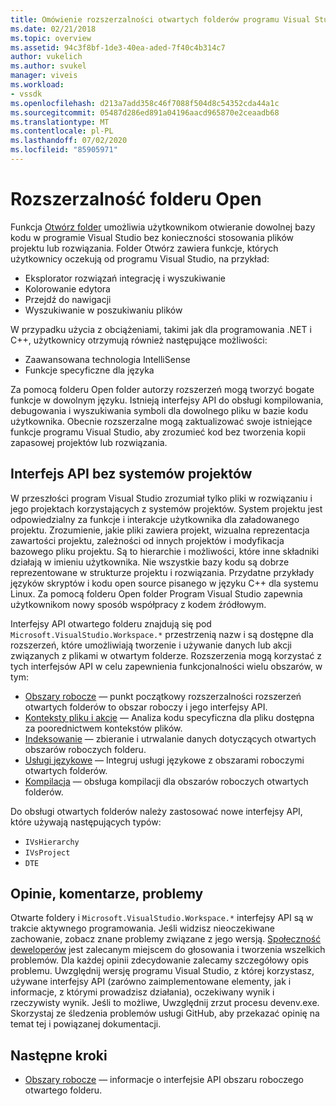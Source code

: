 ```yaml
---
title: Omówienie rozszerzalności otwartych folderów programu Visual Studio | Microsoft Docs
ms.date: 02/21/2018
ms.topic: overview
ms.assetid: 94c3f8bf-1de3-40ea-aded-7f40c4b314c7
author: vukelich
ms.author: svukel
manager: viveis
ms.workload:
- vssdk
ms.openlocfilehash: d213a7add358c46f7088f504d8c54352cda44a1c
ms.sourcegitcommit: 05487d286ed891a04196aacd965870e2ceaadb68
ms.translationtype: MT
ms.contentlocale: pl-PL
ms.lasthandoff: 07/02/2020
ms.locfileid: "85905971"
---
```

# <a name="open-folder-extensibility"></a>Rozszerzalność folderu Open

Funkcja [Otwórz folder](../ide/develop-code-in-visual-studio-without-projects-or-solutions.md) umożliwia użytkownikom otwieranie dowolnej bazy kodu w programie Visual Studio bez konieczności stosowania plików projektu lub rozwiązania. Folder Otwórz zawiera funkcje, których użytkownicy oczekują od programu Visual Studio, na przykład:

* Eksplorator rozwiązań integrację i wyszukiwanie
* Kolorowanie edytora
* Przejdź do nawigacji
* Wyszukiwanie w poszukiwaniu plików

W przypadku użycia z obciążeniami, takimi jak dla programowania .NET i C++, użytkownicy otrzymują również następujące możliwości:

* Zaawansowana technologia IntelliSense
* Funkcje specyficzne dla języka

Za pomocą folderu Open folder autorzy rozszerzeń mogą tworzyć bogate funkcje w dowolnym języku. Istnieją interfejsy API do obsługi kompilowania, debugowania i wyszukiwania symboli dla dowolnego pliku w bazie kodu użytkownika. Obecnie rozszerzalne mogą zaktualizować swoje istniejące funkcje programu Visual Studio, aby zrozumieć kod bez tworzenia kopii zapasowej projektów lub rozwiązania.

## <a name="an-api-without-project-systems"></a>Interfejs API bez systemów projektów

W przeszłości program Visual Studio zrozumiał tylko pliki w rozwiązaniu i jego projektach korzystających z systemów projektów. System projektu jest odpowiedzialny za funkcje i interakcje użytkownika dla załadowanego projektu. Zrozumienie, jakie pliki zawiera projekt, wizualna reprezentacja zawartości projektu, zależności od innych projektów i modyfikacja bazowego pliku projektu. Są to hierarchie i możliwości, które inne składniki działają w imieniu użytkownika. Nie wszystkie bazy kodu są dobrze reprezentowane w strukturze projektu i rozwiązania. Przydatne przykłady języków skryptów i kodu open source pisanego w języku C++ dla systemu Linux. Za pomocą folderu Open folder Program Visual Studio zapewnia użytkownikom nowy sposób współpracy z kodem źródłowym.

Interfejsy API otwartego folderu znajdują się pod `Microsoft.VisualStudio.Workspace.*` przestrzenią nazw i są dostępne dla rozszerzeń, które umożliwiają tworzenie i używanie danych lub akcji związanych z plikami w otwartym folderze. Rozszerzenia mogą korzystać z tych interfejsów API w celu zapewnienia funkcjonalności wielu obszarów, w tym:

- [Obszary robocze](workspaces.md) — punkt początkowy rozszerzalności rozszerzeń otwartych folderów to obszar roboczy i jego interfejsy API.
- [Konteksty pliku i akcje](workspace-file-contexts.md) — Analiza kodu specyficzna dla pliku dostępna za poorednictwem kontekstów plików.
- [Indeksowanie](workspace-indexing.md) — zbieranie i utrwalanie danych dotyczących otwartych obszarów roboczych folderu.
- [Usługi językowe](workspace-language-services.md) — Integruj usługi językowe z obszarami roboczymi otwartych folderów.
- [Kompilacja](workspace-build.md) — obsługa kompilacji dla obszarów roboczych otwartych folderów.

Do obsługi otwartych folderów należy zastosować nowe interfejsy API, które używają następujących typów:

- `IVsHierarchy`
- `IVsProject`
- `DTE`

## <a name="feedback-comments-issues"></a>Opinie, komentarze, problemy

Otwarte foldery i `Microsoft.VisualStudio.Workspace.*` interfejsy API są w trakcie aktywnego programowania. Jeśli widzisz nieoczekiwane zachowanie, zobacz znane problemy związane z jego wersją. [Społeczność deweloperów](https://developercommunity.visualstudio.com) jest zalecanym miejscem do głosowania i tworzenia wszelkich problemów. Dla każdej opinii zdecydowanie zalecamy szczegółowy opis problemu. Uwzględnij wersję programu Visual Studio, z której korzystasz, używane interfejsy API (zarówno zaimplementowane elementy, jak i informacje, z którymi prowadzisz działania), oczekiwany wynik i rzeczywisty wynik. Jeśli to możliwe, Uwzględnij zrzut procesu devenv.exe. Skorzystaj ze śledzenia problemów usługi GitHub, aby przekazać opinię na temat tej i powiązanej dokumentacji.

## <a name="next-steps"></a>Następne kroki

* [Obszary robocze](workspaces.md) — informacje o interfejsie API obszaru roboczego otwartego folderu.